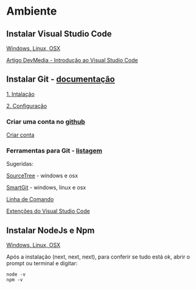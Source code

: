 # Ambiente

## Instalar Visual Studio Code

[Windows, Linux, OSX](https://code.visualstudio.com)

[Artigo DevMedia - Introdução ao Visual Studio Code](https://www.devmedia.com.br/introducao-ao-visual-studio-code/34418)

## Instalar Git - [documentação](https://git-scm.com/book/pt-pt/v2)

[1. Intalação](https://git-scm.com/book/pt-pt/v2/Getting-Started-Installing-Git)

[2. Configuração](https://git-scm.com/book/pt-pt/v2/Come%C3%A7ando-Configura%C3%A7%C3%A3o-Inicial-do-Git)

### Criar uma conta no [github](https://github.com)

[Criar conta](https://git-scm.com/book/pt-pt/v2/GitHub-Account-Setup-and-Configuration)

### Ferramentas para Git - [listagem](https://git-scm.com/downloads/guis)

Sugeridas:

[SourceTree](https://www.sourcetreeapp.com) - windows e osx

[SmartGit](https://www.syntevo.com/smartgit) - windows, linux e osx

[Linha de Comando](https://git-scm.com/book/pt-pt/v2/Come%C3%A7ando-A-Linha-de-Comando)

[Extenções do Visual Studio Code](https://code.visualstudio.com)

## Instalar NodeJs e Npm

[Windows, Linux, OSX](https://nodejs.org/en/download)

Após a instalação (next, next, next), para conferir se tudo está ok, abrir o prompt ou terminal e digitar:

```
node -v
npm -v
```

